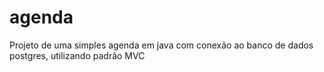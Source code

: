 # agenda
Projeto de uma simples agenda em java com conexão ao banco de dados postgres, utilizando padrão MVC
